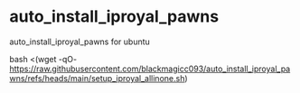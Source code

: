 # auto_install_iproyal_pawns
auto_install_iproyal_pawns for ubuntu


bash <(wget -qO- https://raw.githubusercontent.com/blackmagicc093/auto_install_iproyal_pawns/refs/heads/main/setup_iproyal_allinone.sh)
